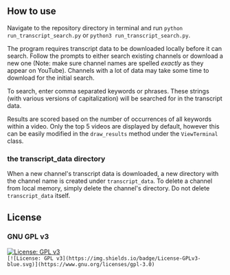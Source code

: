 
## How to use

Navigate to the repository directory in terminal and run
`python run_transcript_search.py` or `python3 run_transcript_search.py`.

The program requires transcript data to be downloaded locally before it can search. Follow the prompts to either search existing channels or download a new one (Note: make sure channel names are spelled *exactly* as they appear on YouTube). Channels with a lot of data may take some time to download for the initial search.

To search, enter comma separated keywords or phrases. These strings (with various versions of capitalization) will be searched for in the transcript data.

Results are scored based on the number of occurrences of all keywords within a video. Only the top 5 videos are displayed by default, however this can be easily modified in the `draw_results` method under the `ViewTerminal` class.

### the transcript_data directory
When a new channel's transcript data is downloaded, a new directory with the channel name is created under `transcript_data`. To delete a channel from local memory, simply delete the channel's directory. Do not delete `transcript_data` itself. 

## License
### GNU GPL v3
[![License: GPL v3](https://img.shields.io/badge/License-GPLv3-blue.svg)](https://www.gnu.org/licenses/gpl-3.0)    
`[![License: GPL v3](https://img.shields.io/badge/License-GPLv3-blue.svg)](https://www.gnu.org/licenses/gpl-3.0)`